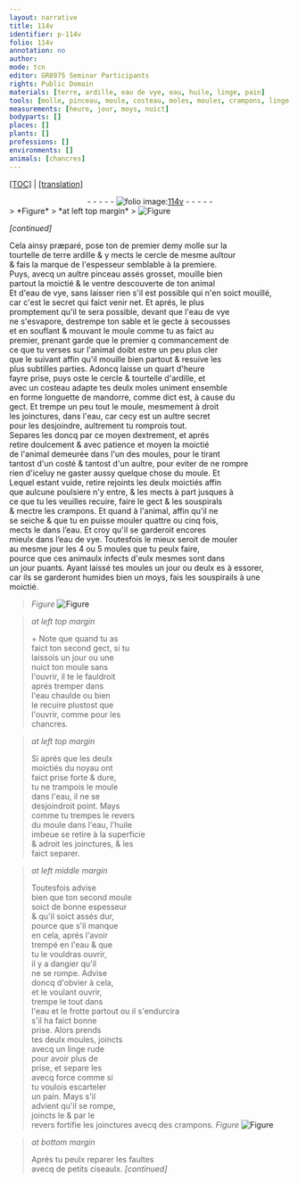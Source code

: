 ```yaml
---
layout: narrative
title: 114v
identifier: p-114v
folio: 114v
annotation: no
author:
mode: tcn
editor: GR8975 Seminar Participants
rights: Public Domain
materials: [terre, ardille, eau de vye, eau, huile, linge, pain]
tools: [molle, pinceau, moule, costeau, moles, moules, crampons, linge rude, ciseaulx]
measurements: [heure, jour, moys, nuict]
bodyparts: []
places: []
plants: []
professions: []
environments: []
animals: [chancres]
---
```


 <p><a href="{{ site.baseurl }}/normalized/">[TOC]</a> | <a href="{{ site.baseurl }}/texts/p-114v_tl/" target="_blank">[translation]</a></p><div class="folio" align="center">- - - - - <a href="http://gallica.bnf.fr/ark:/12148/btv1b10500001g/f234.image" target="_blank"><img src="https://cu-mkp.github.io/2017-workshop-edition/assets/photo-icon.png" alt="folio image: " style="display:inline-block; margin-bottom:-3px;"/>114v</a> - - - - - </div>  
> *Figure*
> *at left top margin*
> <a href="https://drive.google.com/open?id=0B9-oNrvWdlO5dmlRQm1lTjc4aXc" target="_blank"><img src="https://cu-mkp.github.io/GR8975-edition/assets/photo-icon.png" alt="Figure" style="display:inline-block; margin-bottom:-3px;"/></a>
 
 
*[continued]*
  
Cela ainsy præparé, pose ton <span class="del">de</span> premier demy <span class="tl">molle</span> sur la<br/> tourtelle de <span class="del"><span class="m">terre</span></span> <span class="m">ardille</span> & y mects le cercle de mesme aultour<br/> & fais la marque de l'espesseur semblable à la premiere.<br/> Puys, avecq un aultre <span class="tl">pinceau</span> assés grosset, mouille bien<br/> partout la moictié <span class="del">& le ventre</span> descouverte de ton animal<br/> <span class="del">Et</span> <span class="add">d'<span class="m">eau de vye</span></span>, sans laisser rien s'il est possible qui n'en soict mouillé,<br/> car c'est le secret qui faict venir net. Et aprés, le plus<br/> promptement qu'il te sera possible, devant que l'<span class="m">eau de vye</span><br/> <span class="del">ne</span> s'esvapore, destrempe ton sable et le gecte à secousses<br/> et en souflant & mouva<span class="exp">n</span>t le <span class="tl">moule</span> co<span class="exp">mm</span>e tu as faict au<br/> premier, prenant garde que le <span class="del">premier q</span> commancem<span class="exp">ent</span> de<br/> ce que tu verses sur l'animal doibt estre un peu plus cler<br/> que le suivant affin qu'il mouille bien partout & resuive les<br/> plus subtilles parties. Adoncq laisse un quart d'<span class="ms"><span class="tmp">heure</span></span><br/> fayre prise, puys oste le cercle & tourtelle d'<span class="m">ardille</span>, et<br/> avec un <span class="tl">costeau</span> adapte tes deulx <span class="tl">moles</span> uniment ensemble<br/> en forme longuette de <span class="mu">mandorre</span>, co<span class="exp">mm</span>e dict est, à cause du<br/> gect. Et trempe un peu tout le <span class="tl">moule</span>, mesmem<span class="exp">ent</span> à droit<br/> les joinctures, dans l'<span class="m">eau</span>, car cecy est un aultre secret<br/> pour les desjoindre, aultrement tu romprois tout.<br/> Separes les doncq par ce moyen dextrement, et aprés<br/> retire doulcement & avec patience et moyen la moictié<br/> de l'animal demeurée dans l'un des <span class="tl">moules</span>, <span class="del">pour</span> le tirant<br/> tantost d'un costé & tantost d'un aultre, pour eviter de ne rompre<br/> rien d'iceluy ne gaster aussy quelque chose du <span class="tl">moule</span>. <span class="del">Et</span><br/> Lequel estant vuide, <span class="del">retire</span> rejoints les deulx moictiés affin<br/> que aulcune poulsiere n'y entre, & les mects à part jusques à<br/> ce que tu les veuilles recuire, faire le gect & les souspirals<br/> & mectre les <span class="tl">crampons</span>. Et quand à l'animal, affin qu'il ne<br/> se seiche & que tu en puisse mouler quattre ou cinq fois,<br/> mects le dans l’<span class="m">eau</span>. Et croy qu'il se garderoit encores<br/> mieulx dans l’<span class="m">eau de vye</span>. Toutesfois le mieux seroit de mouler<br/> au mesme <span class="tmp">jour</span> les 4 ou 5 <span class="tl">moules</span> que tu peulx faire,<br/> pource que ces animaulx infects d'eulx mesmes sont dans<br/> un <span class="ms"><span class="tmp">jour</span></span> <span class="sn">puants</span>. Ayant laissé tes <span class="tl">moules</span> un <span class="ms"><span class="tmp">jour</span></span> ou deulx <span class="del">es</span> à essorer,<br/> car ils se garderont humides bien un <span class="ms"><span class="tmp">moys</span></span>, fais les souspirails à une moictié. 
> *Figure*
> <a href="https://drive.google.com/open?id=0B9-oNrvWdlO5dkk3MW10YzNIbDg" target="_blank"><img src="https://cu-mkp.github.io/GR8975-edition/assets/photo-icon.png" alt="Figure" style="display:inline-block; margin-bottom:-3px;"/></a>

 
> *at left top margin*
> 
> 
>   \+ Note que quand tu as<br/> faict ton second <span class="add">gect</span>, si tu<br/> laissois un <span class="ms"><span class="tmp">jour</span></span> ou une<br/> <span class="ms"><span class="tmp">nuict</span></span> ton <span class="tl">moule</span> sans<br/> l'ouvrir, il te le fauldroit<br/> aprés tremper dans<br/> l'<span class="m">eau</span> chaulde ou bien<br/> le recuire plustost que<br/> l'ouvrir, co<span class="exp">mm</span>e pour les<br/> <span class="al">chancres</span>.
 
> *at left top margin*
> 
> 
>   Si aprés que les deulx<br/> moictiés du noyau ont<br/> faict prise forte & dure,<br/> tu ne trampois le <span class="tl">moule</span><br/> dans l'<span class="m">eau</span>, il ne se<br/> desjoindroit point. Mays<br/> comme tu trempes le revers<br/> du <span class="tl">moule</span> dans l'<span class="m">eau</span>, l'<span class="m">huile</span><br/> imbeue se retire à la superficie<br/> & adroit les joinctures, & les<br/> faict separer.
 
> *at left middle margin*
> 
> 
>   Toutesfois advise<br/> bien que ton second <span class="tl">moule</span><br/> soict de bonne espesseur<br/> & qu'il soict assés dur,<br/> pource que s'il manque<br/> en cela, aprés l'avoir<br/> trempé en l'<span class="m">eau</span> & que<br/> tu le vouldras ouvrir,<br/> il y a dangier qu'il<br/> ne se rompe. Advise<br/> doncq d'obvier à cela,<br/> et le voulant ouvrir,<br/> trempe le tout dans<br/> l'<span class="m">eau</span> <span class="add">et le frotte partout</span> ou il s'endurcira<br/> s'il ha faict bonne<br/> prise. Alors prends<br/> tes deulx <span class="tl">moules</span>, joincts<br/> avecq un <span class="tl"><span class="m">linge</span> rude</span><br/> pour avoir plus de<br/> prise, et separe les<br/> avecq force co<span class="exp">mm</span>e si<br/> tu voulois escarteler<br/> un <span class="m">pain</span>. Mays s'il<br/> advient qu'il se rompe,<br/> joincts le & par le<br/> revers fortifie les joinctures avecq des <span class="tl">crampons</span>. 
> *Figure*
> <a href="https://drive.google.com/open?id=0B9-oNrvWdlO5NmZxVUxKTmhYSXM" target="_blank"><img src="https://cu-mkp.github.io/GR8975-edition/assets/photo-icon.png" alt="Figure" style="display:inline-block; margin-bottom:-3px;"/></a>
 
 
> *at bottom margin*
> 
> 
>   Aprés tu peulx reparer les faultes<br/> avecq de petits <span class="tl">ciseaulx</span>. 
*[continued]*
 
 
 